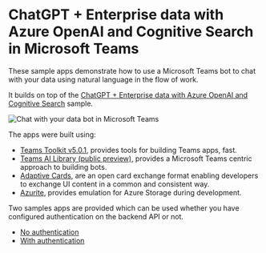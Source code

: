 # ChatGPT + Enterprise data with Azure OpenAI and Cognitive Search in Microsoft Teams

These sample apps demonstrate how to use a Microsoft Teams bot to chat with your data using natural language in the flow of work.

It builds on top of the [ChatGPT + Enterprise data with Azure OpenAI and Cognitive Search](https://github.com/Azure-Samples/azure-search-openai-demo) sample.

![Chat with your data bot in Microsoft Teams](./assets/bot.png)

The apps were built using: 

- [Teams Toolkit v5.0.1](https://marketplace.visualstudio.com/items?itemName=TeamsDevApp.ms-teams-vscode-extension), provides tools for building Teams apps, fast.
- [Teams AI Library (public preview)](https://www.npmjs.com/package/@microsoft/teams-ai), provides a Microsoft Teams centric approach to building bots.
- [Adaptive Cards](https://adaptivecards.io), are an open card exchange format enabling developers to exchange UI content in a common and consistent way.
- [Azurite](https://www.npmjs.com/package/azurite), provides emulation for Azure Storage during development.

Two samples apps are provided which can be used whether you have configured authentication on the backend API or not.

- [No authentication](./no-auth/README.md)
- [With authentication](./auth/README.md)